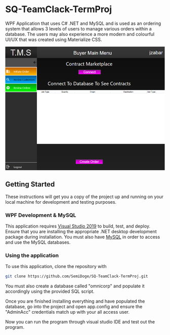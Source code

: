 # SQ-TeamClack-TermProj
WPF Application that uses C# .NET and MySQL and is used as an ordering system that allows 3 levels of users to manage various orders within a database. The users may also experience a more modern and colourful UI/UX that was created using Materialize CSS.

![alt text](https://github.com/SemiDoge/SQ-TeamClack-TermProj/blob/main/Project%20Documents/TMSProject.png) 
## Getting Started
These instructions will get you a copy of the project up and running on your local machine for development and testing purposes.
### WPF Development & MySQL
This application requires [Visual Studio 2019](https://visualstudio.microsoft.com/downloads/) to build, test, and deploy. Ensure that you are installing the appropriate .NET desktop development package during installation. You must also have [MySQL](https://www.mysql.com/downloads/) in order to access and use the MySQL databases.
### Using the application
To use this application, clone the repository with
```bash
git clone https://github.com/SemiDoge/SQ-TeamClack-TermProj.git
```
You must also create a database called "omnicorp" and populate it accordingly using the provided SQL script.

Once you are finished installing everything and have populated the database, go into the project and open app.config and ensure the "AdminAcc" credentials match up with your all access user.

Now you can run the program through visual studio IDE and test out the program.
